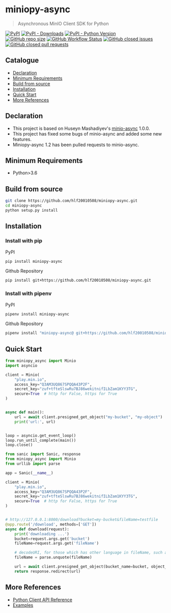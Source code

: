 # miniopy-async
> Asynchronous MinIO Client SDK for Python

[![PyPI](https://img.shields.io/pypi/v/miniopy-async)](https://pypi.org/project/miniopy-async/)
[![PyPI - Downloads](https://img.shields.io/pypi/dm/miniopy-async)](https://pypi.org/project/miniopy-async/)
[![PyPI - Python Version](https://img.shields.io/pypi/pyversions/miniopy-async)](https://pypi.org/project/miniopy-async/)  
[![GitHub repo size](https://img.shields.io/github/repo-size/hlf20010508/miniopy-async)](https://github.com/hlf20010508/miniopy-async)
[![GitHub Workflow Status](https://img.shields.io/github/actions/workflow/status/hlf20010508/miniopy-async/python-publish.yml)](https://github.com/hlf20010508/miniopy-async/actions)
[![GitHub closed issues](https://img.shields.io/github/issues-closed/hlf20010508/miniopy-async)](https://github.com/hlf20010508/miniopy-async/issues?q=is%3Aissue+is%3Aclosed)
[![GitHub closed pull requests](https://img.shields.io/github/issues-pr-closed/hlf20010508/miniopy-async)](https://github.com/hlf20010508/miniopy-async/pulls?q=is%3Apr+is%3Aclosed)

## Catalogue
- [Declaration](#declaration)
- [Minimum Requirements](#requirements)
- [Build from source](#build)
- [Installation](#installation)
- [Quick Start](#example)
- [More References](#references)

<span id="declaration"></span>

## Declaration
- This project is based on Huseyn Mashadiyev's [minio-async](https://github.com/HuseynMashadiyev/minio-async/tree/78128443f7ce9618191e1155689b47507df67bb1) 1.0.0.
- This project has fixed some bugs of minio-async and added some new features.
- Miniopy-async 1.2 has been pulled requests to minio-async.

<span id="requirements"></span>

## Minimum Requirements
- Python>3.6

<span id="build"></span>

## Build from source
```sh
git clone https://github.com/hlf20010508/miniopy-async.git
cd miniopy-async
python setup.py install
```

<span id="installation"></span>

## Installation
### Install with pip
PyPI
```sh
pip install miniopy-async
```

Github Repository
```sh
pip install git+https://github.com/hlf20010508/miniopy-async.git
```

### Install with pipenv
PyPI
```sh
pipenv install miniopy-async
```

Github Repository
```sh
pipenv install "miniopy-async@ git+https://github.com/hlf20010508/miniopy-async.git"
```

<span id="example"></span>

## Quick Start
```py
from miniopy_async import Minio
import asyncio

client = Minio(
    "play.min.io",
    access_key="Q3AM3UQ867SPQQA43P2F",
    secret_key="zuf+tfteSlswRu7BJ86wekitnifILbZam1KYY3TG",
    secure=True  # http for False, https for True
)


async def main():
    url = await client.presigned_get_object("my-bucket", "my-object")
    print('url:', url)


loop = asyncio.get_event_loop()
loop.run_until_complete(main())
loop.close()
```

```py
from sanic import Sanic, response
from miniopy_async import Minio
from urllib import parse

app = Sanic(__name__)

client = Minio(
    "play.min.io",
    access_key="Q3AM3UQ867SPQQA43P2F",
    secret_key="zuf+tfteSlswRu7BJ86wekitnifILbZam1KYY3TG",
    secure=True  # http for False, https for True
)


# http://127.0.0.1:8000/download?bucket=my-bucket&fileName=testfile
@app.route('/download', methods=['GET'])
async def download(request):
    print('downloading ...')
    bucket=request.args.get('bucket')
    fileName=request.args.get('fileName')

    # decodeURI, for those which has other language in fileName, such as Chinese, Japanese, Korean
    fileName = parse.unquote(fileName)

    url = await client.presigned_get_object(bucket_name=bucket, object_name=fileName)
    return response.redirect(url)
```

<span id="references"></span>

## More References
- <a href="https://github.com/hlf20010508/miniopy-async/tree/master/docs">Python Client API Reference</a>  
- <a href="https://github.com/hlf20010508/miniopy-async/tree/master/examples">Examples</a>
